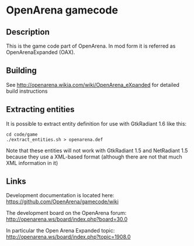 # OpenArena gamecode #

## Description ##
This is the game code part of OpenArena. In mod form it is referred as OpenArenaExpanded (OAX).

## Building ##

See http://openarena.wikia.com/wiki/OpenArena_eXpanded for detailed build instructions

## Extracting entities ##
It is possible to extract entity definition for use with GtkRadiant 1.6 like this:

```
cd code/game
./extract_entities.sh > openarena.def
```

Note that these entities will not work with GtkRadiant 1.5 and NetRadiant 1.5 because they use a XML-based format (although there are not that much XML information in it)

## Links ##
Development documentation is located here: https://github.com/OpenArena/gamecode/wiki

The development board on the OpenArena forum: http://openarena.ws/board/index.php?board=30.0

In particular the Open Arena Expanded topic: http://openarena.ws/board/index.php?topic=1908.0

